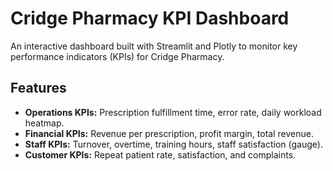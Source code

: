 # Cridge Pharmacy KPI Dashboard

An interactive dashboard built with Streamlit and Plotly to monitor key performance indicators (KPIs) for Cridge Pharmacy.

## Features
- **Operations KPIs:** Prescription fulfillment time, error rate, daily workload heatmap.
- **Financial KPIs:** Revenue per prescription, profit margin, total revenue.
- **Staff KPIs:** Turnover, overtime, training hours, staff satisfaction (gauge).
- **Customer KPIs:** Repeat patient rate, satisfaction, and complaints.
